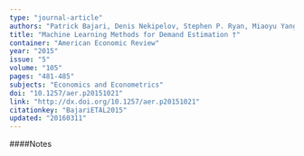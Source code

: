 ```yaml
---
type: "journal-article"
authors: "Patrick Bajari, Denis Nekipelov, Stephen P. Ryan, Miaoyu Yang"
title: "Machine Learning Methods for Demand Estimation †"
container: "American Economic Review"
year: "2015"
issue: "5"
volume: "105"
pages: "481-485"
subjects: "Economics and Econometrics"
doi: "10.1257/aer.p20151021"
link: "http://dx.doi.org/10.1257/aer.p20151021"
citationkey: "BajariETAL2015"
updated: "20160311"
---
```


####Notes
